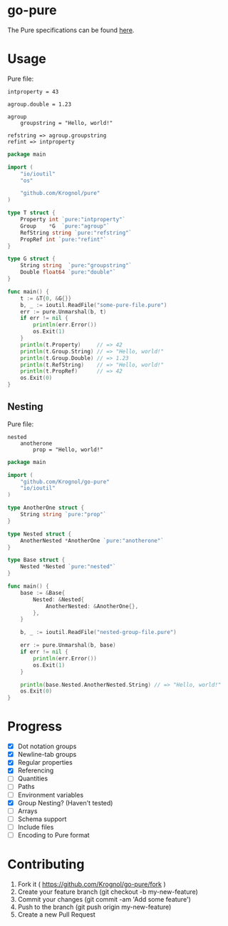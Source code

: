 # go-pure

The Pure specifications can be found [here](https://github.com/pureconfig/pureconfig).

# Usage
Pure file:
```
intproperty = 43

agroup.double = 1.23

agroup
    groupstring = "Hello, world!"

refstring => agroup.groupstring
refint => intproperty
```

```go
package main

import (
	"io/ioutil"
	"os"

	"github.com/Krognol/pure"
)

type T struct {
	Property int `pure:"intproperty"`
	Group    *G  `pure:"agroup"`
	RefString string `pure:"refstring"`
	PropRef int `pure:"refint"`
}

type G struct {
	String string  `pure:"groupstring"`
	Double float64 `pure:"double"`
}

func main() {
	t := &T{0, &G{}}
	b, _ := ioutil.ReadFile("some-pure-file.pure")
	err := pure.Unmarshal(b, t)
	if err != nil {
		println(err.Error())
		os.Exit(1)
	}
	println(t.Property)     // => 42
	println(t.Group.String) // => "Hello, world!"
	println(t.Group.Double) // => 1.23
	println(t.RefString)    // => "Hello, world!"
	println(t.PropRef)      // => 42
	os.Exit(0)
}
```
## Nesting

Pure file:
```
nested
	anotherone
		prop = "Hello, world!"
```

```go
package main

import (
	"github.com/Krognol/go-pure"
	"io/ioutil"
)

type AnotherOne struct {
	String string `pure:"prop"`
}

type Nested struct {
	AnotherNested *AnotherOne `pure:"anotherone"`
}

type Base struct {
	Nested *Nested `pure:"nested"`
}

func main() {
	base := &Base{
		Nested: &Nested{
			AnotherNested: &AnotherOne{},
		},
	}

	b, _ := ioutil.ReadFile("nested-group-file.pure")

	err := pure.Unmarshal(b, base)
	if err != nil {
		println(err.Error())
		os.Exit(1)
	}

	println(base.Nested.AnotherNested.String) // => "Hello, world!"
	os.Exit(0)
}
```


# Progress
- [x] Dot notation groups
- [x] Newline-tab groups
- [x] Regular properties
- [x] Referencing
- [ ] Quantities
- [ ] Paths
- [ ] Environment variables
- [x] Group Nesting? (Haven't tested)
- [ ] Arrays
- [ ] Schema support
- [ ] Include files
- [ ] Encoding to Pure format

# Contributing
1. Fork it ( https://github.com/Krognol/go-pure/fork )
2. Create your feature branch (git checkout -b my-new-feature)
3. Commit your changes (git commit -am 'Add some feature')
4. Push to the branch (git push origin my-new-feature)
5. Create a new Pull Request